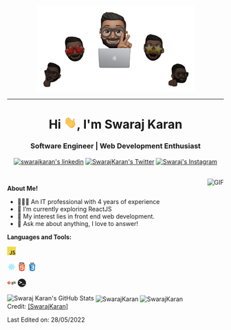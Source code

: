 

<!--
**SwarajKaran/SwarajKaran** is a ✨ _special_ ✨ repository because its `README.md` (this file) appears on your GitHub profile.

Here are some ideas to get you started:

- 🔭 I’m currently working on ...
- 🌱 I’m currently learning ...
- 👯 I’m looking to collaborate on ...
- 🤔 I’m looking for help with ...
- 💬 Ask me about ...
- 📫 How to reach me: ...
- 😄 Pronouns: ...
- ⚡ Fun fact: ...
-->
<p align="center">
  <img src="https://github.com/SwarajKaran/SwarajKaran/blob/main/header%20.png" height="200"/>
</p>
<hr>
<h1 align="center">Hi <img src="https://github.com/SwarajKaran/SwarajKaran/blob/main/Hi.gif" width="30px">, I'm Swaraj Karan</h1>
<h3 align="center">Software Engineer | Web Development Enthusiast</h3>
<p align="center">
<a href="https://www.linkedin.com/in/swarajkaran/" target="blank"><img align="center" src="https://cdn.jsdelivr.net/npm/simple-icons@3.0.1/icons/linkedin.svg" alt="swarajkaran's linkedin" height="30" width="40" /></a>
<a href="https://twitter.com/SwarajKaran" target="blank"><img align="center" src="https://cdn.jsdelivr.net/npm/simple-icons@3.0.1/icons/twitter.svg" alt="SwarajKaran's Twitter" height="30" width="40" /></a>
<a href="https://www.instagram.com/dangling.pointer/">
  <img align="center" alt="Swaraj's Instagram" height = "30" width="40" src="https://cdn.jsdelivr.net/npm/simple-icons@v3/icons/instagram.svg" />
</a>
</p>
</p>
<br>
<img align="right" alt="GIF" src="https://i.pinimg.com/originals/e4/26/70/e426702edf874b181aced1e2fa5c6cde.gif" />

**About Me!**

- 👨🏽‍💻 An IT professional with 4 years of experience
- 🌱 I’m currently exploring ReactJS
- 🤔 My interest lies in front end web development.
- 💬 Ask me about anything, I love to answer!

**Languages and Tools:**  



<code><img height="20" src="https://raw.githubusercontent.com/github/explore/80688e429a7d4ef2fca1e82350fe8e3517d3494d/topics/javascript/javascript.png"></code>

<code><img height="20" src="https://raw.githubusercontent.com/github/explore/80688e429a7d4ef2fca1e82350fe8e3517d3494d/topics/react/react.png"></code>
<code><img height="20" src="https://raw.githubusercontent.com/github/explore/80688e429a7d4ef2fca1e82350fe8e3517d3494d/topics/html/html.png"></code>
<code><img height="20" src="https://raw.githubusercontent.com/github/explore/80688e429a7d4ef2fca1e82350fe8e3517d3494d/topics/css/css.png"></code>

<code><img height="20" src="https://raw.githubusercontent.com/github/explore/80688e429a7d4ef2fca1e82350fe8e3517d3494d/topics/git/git.png"></code>
<code><img height="20" src="https://raw.githubusercontent.com/github/explore/80688e429a7d4ef2fca1e82350fe8e3517d3494d/topics/terminal/terminal.png"></code>



<img src="https://github-readme-stats.vercel.app/api?username=SwarajKaran&show_icons=true&hide_border=true&count_private=true&theme=shades-of-purple&icon_color=fad000" alt="Swaraj Karan's GitHub Stats">
<img align="center" src="https://github-readme-streak-stats.herokuapp.com/?user=SwarajKaran&count_private=true&theme=radical" alt="SwarajKaran" />
<img align="center" width=500 src="https://github-readme-stats.vercel.app/api/top-langs/?username=SwarajKaran&layout=compact&count_private=true&theme=radical" alt="SwarajKaran" />

<br>
Credit: <a href = 'https://github.com/SwarajKaran'>[SwarajKaran]</a> 
<p>
Last Edited on: 28/05/2022</p>
